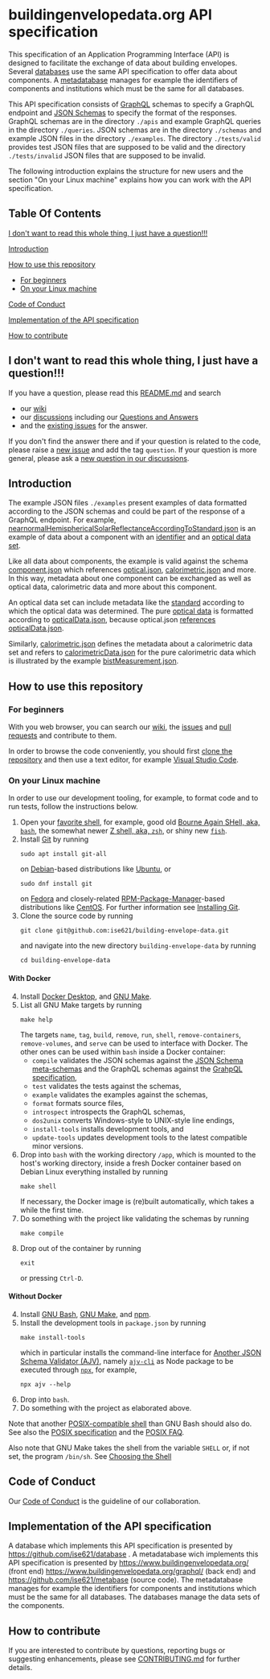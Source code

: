 # buildingenvelopedata.org API specification

This specification of an Application Programming Interface (API) is designed to facilitate the exchange of data about building envelopes. Several [databases](https://github.com/ise621/database) use the same API specification to offer data about components. A [metadatabase](https://github.com/ise621/metabase) manages for example the identifiers of components and institutions which must be the same for all databases.

This API specification consists of [GraphQL](https://graphql.org) schemas to specify a GraphQL endpoint and [JSON Schemas](https://json-schema.org) to specify the format of the responses.
GraphQL schemas are in the directory `./apis` and example GraphQL queries in the directory `./queries`. JSON schemas are in the directory `./schemas` and example JSON files in the directory `./examples`. The directory `./tests/valid` provides test JSON files that are supposed to be valid and the directory `./tests/invalid` JSON files that are supposed to be invalid.

The following introduction explains the structure for new users and the section "On your Linux machine" explains how you can work with the API specification.

## Table Of Contents

[I don't want to read this whole thing, I just have a question!!!](#i-dont-want-to-read-this-whole-thing-i-just-have-a-question)

[Introduction](#introduction)

[How to use this repository](#how-to-use-this-repository)

- [For beginners](#for-beginners)
- [On your Linux machine](#on-your-linux-machine)

[Code of Conduct](#code-of-conduct)

[Implementation of the API specification](#implementation-of-the-api-specification)

[How to contribute](#how-to-contribute)

## I don't want to read this whole thing, I just have a question!!!

If you have a question, please read this [README.md](https://github.com/ise621/building-envelope-data/blob/develop/README.md) and search

- our [wiki](https://github.com/ise621/building-envelope-data/wiki)
- our [discussions](https://github.com/ise621/building-envelope-data/discussions) including our [Questions and Answers](https://github.com/ise621/building-envelope-data/discussions/categories/q-a)
- and the [existing issues](https://github.com/ise621/building-envelope-data/issues)
  for the answer.

If you don't find the answer there and if your question is related to the code, please raise a [new issue](https://github.com/ise621/building-envelope-data/issues/new) and add the tag `question`. If your question is more general, please ask a [new question in our discussions](https://github.com/ise621/building-envelope-data/discussions/categories/q-a).

## Introduction

The example JSON files `./examples` present examples of data formatted according to the JSON schemas and could be part of the response of a GraphQL endpoint. For example, [nearnormalHemisphericalSolarReflectanceAccordingToStandard.json](https://github.com/ise621/building-envelope-data/blob/develop/examples/dbe/optical/nearnormalHemisphericalSolarReflectanceAccordingToStandard.json) is an example of data about a component with an [identifier](https://github.com/ise621/building-envelope-data/blob/6af9034b0964133386100d484d7bd9fdcf8e5afb/examples/dbe/optical/nearnormalHemisphericalSolarReflectanceAccordingToStandard.json#L4) and an [optical data set](https://github.com/ise621/building-envelope-data/blob/6af9034b0964133386100d484d7bd9fdcf8e5afb/examples/dbe/optical/nearnormalHemisphericalSolarReflectanceAccordingToStandard.json#L5).

Like all data about components, the example is valid against the schema [component.json](https://github.com/ise621/building-envelope-data/blob/develop/schemas/component.json) which references [optical.json](https://github.com/ise621/building-envelope-data/blob/develop/schemas/optical.json), [calorimetric.json](https://github.com/ise621/building-envelope-data/blob/develop/schemas/calorimetric.json) and more. In this way, metadata about one component can be exchanged as well as optical data, calorimetric data and more about this component.

An optical data set can include metadata like the [standard](https://github.com/ise621/building-envelope-data/blob/6af9034b0964133386100d484d7bd9fdcf8e5afb/examples/dbe/optical/nearnormalHemisphericalSolarReflectanceAccordingToStandard.json#L16) according to which the optical data was determined. The pure [optical data](https://github.com/ise621/building-envelope-data/blob/6af9034b0964133386100d484d7bd9fdcf8e5afb/examples/dbe/optical/nearnormalHemisphericalSolarReflectanceAccordingToStandard.json#L29) is formatted according to [opticalData.json](https://github.com/ise621/building-envelope-data/blob/develop/schemas/opticalData.json), because optical.json [references opticalData.json](https://github.com/ise621/building-envelope-data/blob/6af9034b0964133386100d484d7bd9fdcf8e5afb/schemas/optical.json#L65).

Similarly, [calorimetric.json](https://github.com/ise621/building-envelope-data/blob/develop/schemas/calorimetric.json) defines the metadata about a calorimetric data set and refers to [calorimetricData.json](https://github.com/ise621/building-envelope-data/blob/develop/schemas/calorimetricData.json) for the pure calorimetric data which is illustrated by the example [bistMeasurement.json](https://github.com/ise621/building-envelope-data/blob/develop/examples/dbe/calorimetric/bistMeasurement.json).

## How to use this repository

### For beginners

With you web browser, you can search our [wiki](https://github.com/ise621/building-envelope-data/wiki), the [issues](https://github.com/ise621/building-envelope-data/issues) and [pull requests](https://github.com/ise621/building-envelope-data/pulls) and contribute to them.

In order to browse the code conveniently, you should first [clone the repository](https://docs.github.com/en/free-pro-team@latest/github/creating-cloning-and-archiving-repositories/cloning-a-repository) and then use a text editor, for example [Visual Studio Code](https://code.visualstudio.com/).

### On your Linux machine

In order to use our development tooling, for example, to format code and to run tests, follow the instructions below.

1. Open your
   [favorite shell](https://www.redhat.com/sysadmin/favorite-shell),
   for example, good old
   [Bourne Again SHell, aka, `bash`](https://www.gnu.org/software/bash/),
   the somewhat newer
   [Z shell, aka, `zsh`](https://www.zsh.org/),
   or shiny new
   [`fish`](https://fishshell.com/).
2. Install [Git](https://git-scm.com/) by running
   ```shell
   sudo apt install git-all
   ```
   on
   [Debian](https://www.debian.org/)-based
   distributions like
   [Ubuntu](https://ubuntu.com/),
   or
   ```shell
   sudo dnf install git
   ```
   on
   [Fedora](https://getfedora.org/)
   and closely-related
   [RPM-Package-Manager](https://rpm.org/)-based
   distributions like
   [CentOS](https://www.centos.org/).
   For further information see
   [Installing Git](https://git-scm.com/book/en/v2/Getting-Started-Installing-Git).
3. Clone the source code by running
   ```shell
   git clone git@github.com:ise621/building-envelope-data.git
   ```
   and navigate into the new directory `building-envelope-data` by running
   ```shell
   cd building-envelope-data
   ```

#### With Docker

4. Install
   [Docker Desktop](https://www.docker.com/products/docker-desktop),
   and
   [GNU Make](https://www.gnu.org/software/make/).
5. List all GNU Make targets by running
   ```shell
   make help
   ```
   The targets `name`, `tag`, `build`, `remove`, `run`, `shell`,
   `remove-containers`, `remove-volumes`, and `serve` can be used to interface
   with Docker. The other ones can be used within `bash` inside a Docker
   container:
   - `compile` validates the JSON schemas against the
     [JSON Schema meta-schemas](https://json-schema.org/specification-links.html#draft-7)
     and the GraphQL schemas against the
     [GrahpQL specification](http://spec.graphql.org/June2018/),
   - `test` validates the tests against the schemas,
   - `example` validates the examples against the schemas,
   - `format` formats source files,
   - `introspect` introspects the GraphQL schemas,
   - `dos2unix` converts Windows-style to UNIX-style line endings,
   - `install-tools` installs development tools, and
   - `update-tools` updates development tools to the latest compatible minor
     versions.
6. Drop into `bash` with the working directory `/app`, which
   is mounted to the host's working directory, inside a fresh Docker container
   based on Debian Linux everything installed by running
   ```shell
   make shell
   ```
   If necessary, the Docker image is (re)built automatically, which takes
   a while the first time.
7. Do something with the project like validating the schemas by running
   ```shell
   make compile
   ```
8. Drop out of the container by running
   ```shell
   exit
   ```
   or pressing `Ctrl-D`.

#### Without Docker

4. Install
   [GNU Bash](https://www.gnu.org/software/bash/),
   [GNU Make](https://www.gnu.org/software/make/),
   and
   [npm](https://www.npmjs.com).
5. Install the development tools in `package.json` by running
   ```
   make install-tools
   ```
   which in particular installs the command-line interface for
   [Another JSON Schema Validator (AJV)](https://github.com/ajv-validator/ajv),
   namely
   [`ajv-cli`](https://github.com/ajv-validator/ajv-cli)
   as Node package to be executed through
   [`npx`](https://github.com/npm/npx),
   for example,
   ```
   npx ajv --help
   ```
6. Drop into `bash`.
7. Do something with the project as elaborated above.

Note that another
[POSIX-compatible shell](https://pubs.opengroup.org/onlinepubs/9699919799/utilities/V3_chap02.html#tag_18)
than GNU Bash should also do. See also the
[POSIX specification](https://pubs.opengroup.org/onlinepubs/9699919799/)
and the
[POSIX FAQ](http://www.opengroup.org/austin/papers/posix_faq.html).

Also note that GNU Make takes the shell from the variable `SHELL` or, if not
set, the program `/bin/sh`. See
[Choosing the Shell](https://www.gnu.org/software/make/manual/html_node/Choosing-the-Shell.html)

## Code of Conduct

Our [Code of Conduct](https://github.com/ise621/building-envelope-data/blob/develop/CODE_OF_CONDUCT.md) is the guideline of our collaboration.

## Implementation of the API specification

A database which implements this API specification is presented by https://github.com/ise621/database . A metadatabase wich implements this API specification is presented by https://www.buildingenvelopedata.org/ (front end) https://www.buildingenvelopedata.org/graphql/ (back end) and https://github.com/ise621/metabase (source code). The metadatabase manages for example the identifiers for components and institutions which must be the same for all databases. The databases manage the data sets of the components.

## How to contribute

If you are interested to contribute by questions, reporting bugs or suggesting enhancements, please see [CONTRIBUTING.md](https://github.com/ise621/building-envelope-data/blob/develop/CONTRIBUTING.md) for further details.
